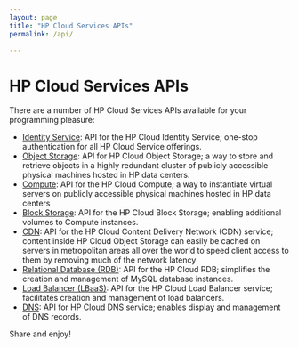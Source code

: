 ```yaml
---
layout: page
title: "HP Cloud Services APIs"
permalink: /api/

---
```

# HP Cloud Services APIs

There are a number of HP Cloud Services APIs available for your programming pleasure:

* [Identity Service](/api/identity): API for the HP Cloud Identity Service; one-stop authentication for all HP Cloud Service offerings.
* [Object Storage](/api/object-storage): API for HP Cloud Object Storage; a way to store and retrieve objects in a highly redundant cluster of publicly accessible physical machines hosted in HP data centers. 
* [Compute](/api/compute): API for the HP Cloud Compute; a way to instantiate virtual servers on publicly accessible physical machines hosted in HP data centers
* [Block Storage](/api/block-storage/): API for the HP Cloud Block Storage; enabling additional volumes to Compute instances.
* [CDN](/api/CDN): API for the HP Cloud Content Delivery Network (CDN) service; content inside HP Cloud Object Storage can easily be cached on servers in metropolitan areas all over the world to speed client access to them by removing much of the network latency
* [Relational Database (RDB)](http://api-docs.hpcloud.com/hpcloud-rdb-mysql/1.0/content/ch_rdb-mysql-dev-api.html): API for the HP Cloud RDB; simplifies the creation and management of MySQL database instances.
* [Load Balancer (LBaaS)](/api/lbaas/): API for the HP Cloud Load Balancer service; facilitates creation and management of load balancers.
* [DNS](/api/dns/): API for HP Cloud DNS service; enables display and management of DNS records.

<!--If you are a more visual learner, perhaps you would prefer our videos on these topics:

Get rid of this comment!

* [Identity Service](api/videos#Identity)
* [Object Storage](/api/videos#Object-Storage)
* [Compute](/api/videos#Compute)
* [Block Storage](/api/videos#Block-Storage)
* [CDN](/api/videos#CDN)
* [RDB](/api/videos#RDB)

-->

Share and enjoy!
